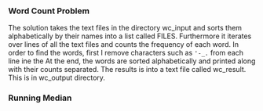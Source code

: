 ### Word Count Problem
The solution takes the text files in the directory wc_input  and sorts them alphabetically by their names into a list called FILES. Furthermore it iterates over lines of all the text files and counts the frequency of each word. In order to find the words, first I remove characters such as 
`'-_.` 
from each line
ine the At the end, the words are sorted  alphabetically and printed along with their counts separated. The results is into a text file called
wc_result. This is in wc_output directory.

### Running Median
